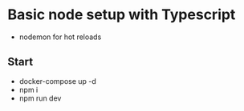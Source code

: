 # Basic node setup with Typescript

- nodemon for hot reloads

## Start

- docker-compose up -d
- npm i
- npm run dev
